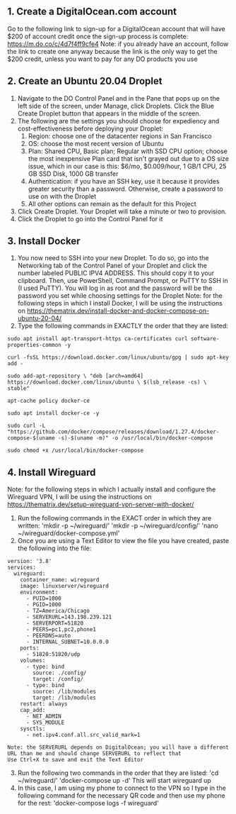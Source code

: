 ## 1. Create a DigitalOcean.com account
Go to the following link to sign-up for a DigitalOcean account that will have $200 of account credit once the sign-up process is complete: https://m.do.co/c/4d7f4ff9cfe4
	Note: if you already have an account, follow the link to create one anyway because the link is the only way to get the $200 credit, unless you want to pay for any DO products you use
## 2. Create an Ubuntu 20.04 Droplet
1. Navigate to the DO Control Panel and in the Pane that pops up on the left side of the screen, under Manage, click Droplets. Click the Blue Create Droplet button that appears in the middle of the screen.
2. The following are the settings you should choose for expediency and cost-effectiveness before deploying your Droplet:
	1. Region: choose one of the datacenter regions in San Francisco
	2. OS: choose the most recent version of Ubuntu
	3. Plan: Shared CPU, Basic plan; Regular with SSD CPU option; choose the most inexpensive Plan card that isn't grayed out due to a OS size issue, which in our case is this: $6/mo, $0.009/hour, 1 GB/1 CPU, 25 GB SSD Disk, 1000 GB transfer
	4. Authentication: if you have an SSH key, use it because it provides greater security than a password. Otherwise, create a password to use on with the Droplet
	5. All other options can remain as the default for this Project
3. Click Create Droplet. Your Droplet will take a minute or two to provision.
4. Click the Droplet to go into the Control Panel for it
## 3. Install Docker
1. You now need to SSH into your new Droplet. To do so, go into the Networking tab of the Control Panel of your Droplet and click the number labeled PUBLIC IPV4 ADDRESS. This should copy it to your clipboard. Then, use PowerShell, Command Prompt, or PuTTY to SSH in (I used PuTTY). You will log in as root and the password will be the password you set while choosing settings for the Droplet
Note: for the following steps in which I install Docker, I will be using the instructions on https://thematrix.dev/install-docker-and-docker-compose-on-ubuntu-20-04/
2. Type the following commands in EXACTLY the order that they are listed:
~~~
sudo apt install apt-transport-https ca-certificates curl software-properties-common -y

curl -fsSL https://download.docker.com/linux/ubuntu/gpg | sudo apt-key add -

sudo add-apt-repository \ "deb [arch=amd64] https://download.docker.com/linux/ubuntu \ $(lsb_release -cs) \ stable"

apt-cache policy docker-ce

sudo apt install docker-ce -y

sudo curl -L "https://github.com/docker/compose/releases/download/1.27.4/docker-compose-$(uname -s)-$(uname -m)" -o /usr/local/bin/docker-compose

sudo chmod +x /usr/local/bin/docker-compose
~~~
## 4. Install Wireguard
Note: for the following steps in which I actually install and configure the Wireguard VPN, I will be using the instructions on https://thematrix.dev/setup-wireguard-vpn-server-with-docker/
1. Run the following commands in the EXACT order in which they are written:
	'mkdir -p ~/wireguard/'
	'mkdir -p ~/wireguard/config/'
	'nano ~/wireguard/docker-compose.yml'
2. Once you are using a Text Editor to view the file you have created, paste the following into the file:
~~~
version: '3.8'
services:
  wireguard:
    container_name: wireguard
    image: linuxserver/wireguard
    environment:
      - PUID=1000
      - PGID=1000
      - TZ=America/Chicago
      - SERVERURL=143.198.239.121
      - SERVERPORT=51820
      - PEERS=pc1,pc2,phone1
      - PEERDNS=auto
      - INTERNAL_SUBNET=10.0.0.0
    ports:
      - 51820:51820/udp
    volumes:
      - type: bind
        source: ./config/
        target: /config/
      - type: bind
        source: /lib/modules
        target: /lib/modules
    restart: always
    cap_add:
      - NET_ADMIN
      - SYS_MODULE
    sysctls:
      - net.ipv4.conf.all.src_valid_mark=1
~~~
	Note: the SERVERURL depends on DigitalOcean; you will have a different URL than me and should change SERVERURL to reflect that
	Use Ctrl+X to save and exit the Text Editor
3.  Run the following two commands in the order that they are listed:
	'cd ~/wireguard/'
	'docker-compose up -d'
	This will start wireguard up
4. In this case, I am using my phone to connect to the VPN so I type in the following command for the necessary QR code and then use my phone for the rest:
	'docker-compose logs -f wireguard'